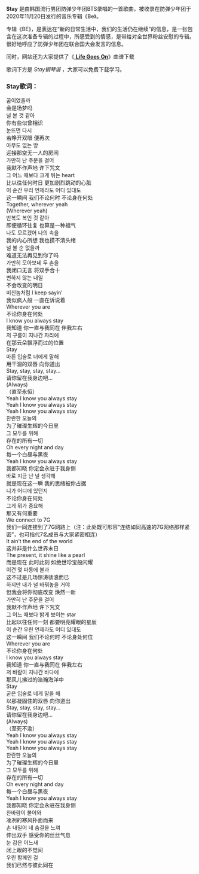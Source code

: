 

**Stay** 是由韩国流行男团防弹少年团BTS录唱的一首歌曲，被收录在防弹少年团于2020年11月20日发行的音乐专辑《Be》。

专辑《BE》，是表达在“新的日常生活中，我们的生活仍在继续”的信息，是一张包含在这次准备专辑的过程中，所感受到的情感，是带给对全世界粉丝安慰的专辑。很好地呼应了防弹少年团在联合国大会发言的信息。

同时，网站还为大家提供了《[ **Life Goes On**](Music-12374-Life-Goes-On-防弹少年团.html "Life
Goes On")》曲谱下载

歌词下方是 _Stay钢琴谱_ ，大家可以免费下载学习。

### Stay歌词：

꿈이었을까  
会是场梦吗  
널 본 것 같아  
你有些似曾相识  
눈뜨면 다시  
若睁开双眼 便再次  
아무도 없는 방  
迎接那空无一人的房间  
가만히 난 주문을 걸어  
我默不作声地 许下咒文  
그 어느 때보다 크게 뛰는 heart  
比以往任何时日 更加剧烈跳动的心脏  
이 순간 우리 언제라도 어디 있대도  
这一瞬间 我们不论何时 不论身在何处  
Together, wherever yeah  
(Wherever yeah)  
반복도 복인 것 같아  
即便循环往复 也算是一种福气  
나도 모르겠어 나의 속을  
我的内心所想 我也摸不清头绪  
널 볼 순 없을까  
难道无法再见到你了吗  
가만히 모아보네 두 손을  
我闭口无言 将双手合十  
변하지 않는 내일  
不会改变的明日  
미친놈처럼 I keep sayin’  
我似疯人般 一直在诉说着  
Wherever you are  
不论你身在何处  
I know you always stay  
我知道 你一直与我同在 伴我左右  
저 구름이 지나간 자리에  
在那云朵飘浮而过的位置  
Stay  
마른 입술로 너에게 말해  
用干涸的双唇 向你道出  
Stay, stay, stay, stay...  
请你留在我身边吧...  
(Always)  
（直至永恒）  
Yeah I know you always stay  
Yeah I know you always stay  
Yeah I know you always stay  
찬란한 오늘의  
为了璀璨生辉的今日里  
그 모두를 위해  
存在的所有一切  
Oh every night and day  
每一个白昼与黑夜  
Yeah I know you always stay  
我都知晓 你定会永驻于我身侧  
바로 지금 난 널 생각해  
就是现在这一瞬 我的思绪被你占据  
니가 어디에 있던지  
不论你身在何处  
그게 뭐가 중요해  
那又有何重要  
We connect to 7G  
我们一同连接到了7G网路上（注：此处既可形容“连结如同高速的7G网络那样紧密”，也可指代7名成员与大家紧密相连）  
It ain’t the end of the world  
这并非是什么世界末日  
The present, it shine like a pearl  
而是现在 此时此刻 如绝世珍宝般闪耀  
이건 몇 파동에 불과  
这不过是几场惊涛骇浪而已  
하지만 내가 널 바꿔놓을 거야  
但我会将你彻底改变 焕然一新  
가만히 난 주문을 걸어  
我默不作声地 许下咒文  
그 어느 때보다 밝게 보이는 star  
比起以往任何一刻 都要明亮耀眼的星辰  
이 순간 우린 언제라도 어디 있대도  
这一瞬间 我们不论何时 不论身处何位  
Wherever you are  
不论你身在何处  
I know you always stay  
我知道 你一直与我同在 伴我左右  
저 바람이 지나간 바다에  
那风儿拂过的浩瀚海洋中  
Stay  
굳은 입술로 네게 말을 해  
以那凝固住的双唇 向你道出  
Stay, stay, stay, stay...  
请你留在我身边吧...  
(Always)  
（至死不渝）  
Yeah I know you always stay  
Yeah I know you always stay  
Yeah I know you always stay  
찬란한 오늘의  
为了璀璨生辉的今日里  
그 모두를 위해  
存在的所有一切  
Oh every night and day  
每一个白昼与黑夜  
Yeah I know you always stay  
我都知晓 你定会永驻在我身侧  
찬바람이 불어와  
凌冽的寒风扑面而来  
손 내밀어 네 숨결을 느껴  
伸出双手 感受你的丝丝气息  
눈 감은 어느새  
闭上眼的不觉间  
우린 함께인 걸  
我们已然与彼此同在

